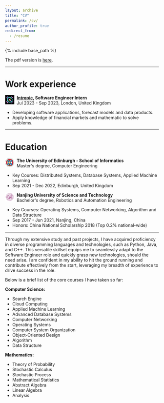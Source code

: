 ```yaml
---
layout: archive
title: "CV"
permalink: /cv/
author_profile: true
redirect_from:
  - /resume
---
```


{% include base_path %}

The pdf version is [here](https://altman-s.github.io/files/PaiPeng_CV_0710.pdf).

---

# Work experience

<a href="https://intropic.io"><img align="left" decoding="async" src="/images/CV/intropic.jpeg" width="6%"></a> &nbsp; **[Intropic](https://intropic.io), Software Engineer Intern**
<br>&nbsp; Jul 2023 - Sep 2023, London, United Kingdom

+ Developing software applications, forecast models and data products.
+ Apply knowledge of financial markets and mathematic to solve problems.

---

# Education

<a href="https://www.linkedin.com/school/university-of-edinburgh/"><img align="left" decoding="async" src="/images/CV/edinburgh.png" width="6%"></a> &nbsp; **The University of Edinburgh - School of Informatics**
<br>&nbsp; Master's degree, Computer Engineering

+ Key Courses: Distributed Systems, Database Systems, Applied Machine Learning
+ Sep 2021 - Dec 2022, Edinburgh, United Kingdom



<a href="https://www.linkedin.com/school/南京理工大学/"><img align="left" decoding="async" src="/images/CV/njust.jpeg" width="6%"></a> &nbsp; **Nanjing University of Science and Technology**
<br>&nbsp; Bachelor's degree, Robotics and Automation Engineering

+ Key Courses: Operating Systems, Computer Networking, Algorithm and Data Structure
+ Sep 2017 - Jun 2021, Nanjing, China
+ Honors: China National Scholarship 2018 (Top 0.2% national-wide)

---

Through my extensive study and past projects, I have acquired proficiency in diverse programming languages and technologies, such as Python, Java, and C++. This versatile skillset equips me to seamlessly adapt to the Software Engineer role and quickly grasp new technologies, should the need arise. I am confident in my ability to hit the ground running and contribute effectively from the start, leveraging my breadth of experience to drive success in the role.

Below is a brief list of the core courses I have taken so far:

**Computer Science:**

+ Search Engine
+ Cloud Computing
+ Applied Machine Learning
+ Advanced Database Systems
+ Computer Networking
+ Operating Systems
+ Computer System Organization
+ Object-Oriented Design
+ Algorithm
+ Data Structure

**Mathematics:**

+ Theory of Probability
+ Stochastic Calculus
+ Stochastic Process
+ Mathematical Statistics
+ Abstract Algebra
+ Linear Algebra
+ Analysis








